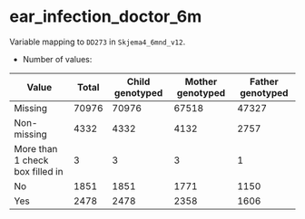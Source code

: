 # ear_infection_doctor_6m
Variable mapping to `DD273` in `Skjema4_6mnd_v12`.
- Number of values:

| Value | Total | Child genotyped | Mother genotyped | Father genotyped |
| ----- | ----- | --------------- | ---------------- | ---------------- |
| Missing | 70976 | 70976 | 67518 | 47327 |
| Non-missing | 4332 | 4332 | 4132 | 2757 |
| More than 1 check box filled in | 3 | 3 | 3 |1 |
| No | 1851 | 1851 | 1771 |1150 |
| Yes | 2478 | 2478 | 2358 |1606 |



